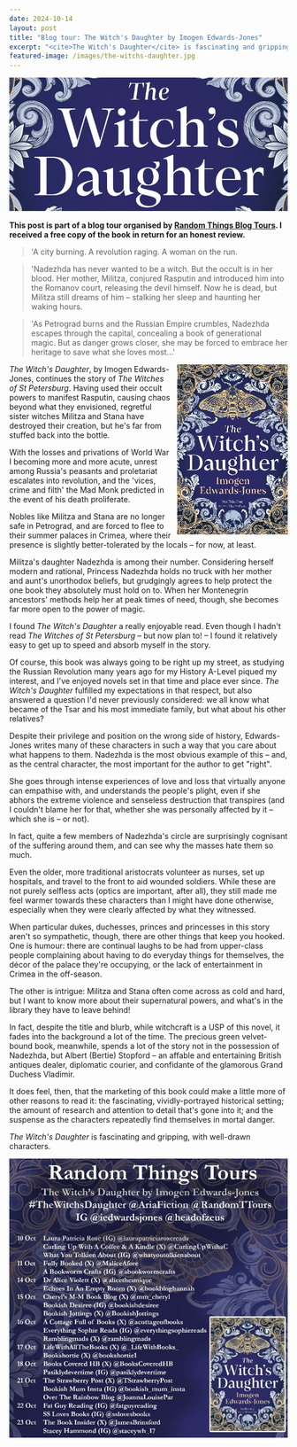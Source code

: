 ```yaml
---
date: 2024-10-14
layout: post
title: "Blog tour: The Witch's Daughter by Imogen Edwards-Jones"
excerpt: "<cite>The Witch's Daughter</cite> is fascinating and gripping, with well-drawn characters."
featured-image: /images/the-witchs-daughter.jpg
---
```


![The Witch's Daughter](/images/the-witchs-daughter.jpg)

**This post is part of a blog tour organised by [Random Things Blog Tours](http://randomthingsthroughmyletterbox.blogspot.com/p/services-to-publishers-authors-blog.html). I received a free copy of the book in return for an honest review.**

> 'A city burning. A revolution raging. A woman on the run.

> 'Nadezhda has never wanted to be a witch. But the occult is in her blood. Her mother, Militza, conjured Rasputin and introduced him into the Romanov court, releasing the devil himself. Now he is dead, but Militza still dreams of him &ndash; stalking her sleep and haunting her waking hours.

> 'As Petrograd burns and the Russian Empire crumbles, Nadezhda escapes through the capital, concealing a book of generational magic. But as danger grows closer, she may be forced to embrace her heritage to save what she loves most...'

<img src="/images/the-witchs-daughter-200.jpg" alt="The Witch's Daughter" style="float: right; margin-bottom: 10px; margin-left: 10px;">

<cite>The Witch's Daughter</cite>, by Imogen Edwards-Jones, continues the story of <cite>The Witches of St Petersburg</cite>. Having used their occult powers to manifest Rasputin, causing chaos beyond what they envisioned, regretful sister witches Militza and Stana have destroyed their creation, but he's far from stuffed back into the bottle.

With the losses and privations of World War I becoming more and more acute, unrest among Russia's peasants and proletariat escalates into revolution, and the 'vices, crime and filth' the Mad Monk predicted in the event of his death proliferate.

Nobles like Militza and Stana are no longer safe in Petrograd, and are forced to flee to their summer palaces in Crimea, where their presence is slightly better-tolerated by the locals &ndash; for now, at least.

Militza's daughter Nadezhda is among their number. Considering herself modern and rational, Princess Nadezhda holds no truck with her mother and aunt's unorthodox beliefs, but grudgingly agrees to help protect the one book they absolutely must hold on to. When her Montenegrin ancestors' methods help her at peak times of need, though, she becomes far more open to the power of magic.

I found <cite>The Witch's Daughter</cite> a really enjoyable read. Even though I hadn't read <cite>The Witches of St Petersburg</cite> &ndash; but now plan to! &ndash; I found it relatively easy to get up to speed and absorb myself in the story.

Of course, this book was always going to be right up my street, as studying the Russian Revolution many years ago for my History A-Level piqued my interest, and I've enjoyed novels set in that time and place ever since. <cite>The Witch's Daughter</cite> fulfilled my expectations in that respect, but also answered a question I'd never previously considered: we all know what became of the Tsar and his most immediate family, but what about his other relatives?

Despite their privilege and position on the wrong side of history, Edwards-Jones writes many of these characters in such a way that you care about what happens to them. Nadezhda is the most obvious example of this &ndash; and, as the central character, the most important for the author to get "right".

She goes through intense experiences of love and loss that virtually anyone can empathise with, and understands the people's plight, even if she abhors the extreme violence and senseless destruction that transpires (and I couldn't blame her for that, whether she was personally affected by it &ndash; which she is &ndash; or not).

In fact, quite a few members of Nadezhda's circle are surprisingly cognisant of the suffering around them, and can see why the masses hate them so much.

Even the older, more traditional aristocrats volunteer as nurses, set up hospitals, and travel to the front to aid wounded soldiers. While these are not purely selfless acts (optics are important, after all), they still made me feel warmer towards these characters than I might have done otherwise, especially when they were clearly affected by what they witnessed.

When particular dukes, duchesses, princes and princesses in this story aren't so sympathetic, though, there are other things that keep you hooked. One is humour: there are continual laughs to be had from upper-class people complaining about having to do everyday things for themselves, the décor of the palace they're occupying, or the lack of entertainment in Crimea in the off-season.

The other is intrigue: Militza and Stana often come across as cold and hard, but I want to know more about their supernatural powers, and what's in the library they have to leave behind!

In fact, despite the title and blurb, while witchcraft is a USP of this novel, it fades into the background a lot of the time. The precious green velvet-bound book, meanwhile, spends a lot of the story not in the possession of Nadezhda, but Albert (Bertie) Stopford &ndash; an affable and entertaining British antiques dealer, diplomatic courier, and confidante of the glamorous Grand Duchess Vladimir.

It does feel, then, that the marketing of this book could make a little more of other reasons to read it: the fascinating, vividly-portrayed historical setting; the amount of research and attention to detail that's gone into it; and the suspense as the characters repeatedly find themselves in mortal danger.

<cite>The Witch's Daughter</cite> is fascinating and gripping, with well-drawn characters.

![The Witch's Daughter blog tour banner](/images/the-witchs-daughter-banner.jpg)